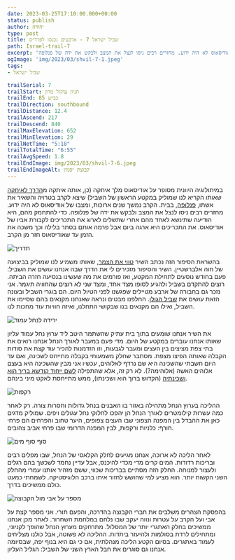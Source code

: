 ```yaml
---
date: 2023-03-25T17:10:00.000+00:00
status: publish
author: יהודה
type: post
title: שביל ישראל 7 - ארבעים נכנסו לפרד״ס
path: Israel-trail-7
excerpt: 'במיתולוגיה היוונית מסופר על אודיסאוס מלך איתקה (כן, אותה איתקה מהדרך לאיתקה שאותו הקריא לנו שמוליק במקטע הראשון של השביל) שיצא לקרב בטרויה והשאיר את אשתו, פנלופה, בבית. הקרב נערך שנים ארוכות, ומצבו של אודיסאוס לא היה ידוע. מחזרים רבים ניסו לנצל את המצב ולבקש את ידה של פנלופה'
ogImage: 'img/2023/03/shvil-7-1.jpeg'
tags:
- שביל ישראל

trailSerial: 7
trailStart: חניון עיקול מרון
trailEnd: כביש 85
trailDirection: southbound
trailDistance: 12.4
trailAscend: 217
trailDescend: 840
trailMaxElevation: 652
trailMinElevation: 29
trailNetTime: "5:18"
trailTotalTime: "6:55"
trailAvgSpeed: 1.8
trailEndImage: img/2023/03/shvil-7-6.jpeg
trailEndImageAlt: קבוצת יסמין
--- 
```


במיתולוגיה היוונית מסופר על אודיסאוס מלך איתקה (כן, אותה איתקה מ[הדרך לאיתקה](https://www.mouflon.co.il/הדרךלאיתקה) שאותו הקריא לנו שמוליק במקטע הראשון של השביל) שיצא לקרב בטרויה והשאיר את אשתו, [פנלופה](https://he.wikipedia.org/wiki/פנלופה), בבית. הקרב נמשך שנים ארוכות, ומצבו של אודיסאוס לא היה ידוע. מחזרים רבים ניסו לנצל את המצב ולבקש את ידה של פנלופה. כדי להתחמק מהם, היא הודיעה שתינשא לאחד מהם אחרי שתשלים לארוג את התכריכים לקבורת אביו של אודיסאוס. את התכריכים היא ארגה ביום אבל פרמה אותם בסתר בלילה וכך משכה את הזמן עד שאודיסאוס חזר מן הקרב.

![תדריך](/img/2023/03/shvil-7-1.jpeg "תדריך")

בהשראת הסיפור הזה נכתב השיר [טווי את הצמר](https://benyehuda.org/read/12609), שאותו משמיע לנו שמוליק בביצועה של חוה אלברשטיין. השיר והסיפור מזכירים לי את הדרך שבה אנחנו עושים את השביל: פעם בחודש נוסעים לתחילת המקטע, ואז פורמים את מה שעשינו בנסיעה חזרה הביתה. רוצים להתקדם בשביל ולהגיע לסופו מצד אחד, ומצד שני לא רוצים שהחוויה תיגמר. אני נזכר גם בחבורה של ארבע מטיילים שפגשנו לפני הטיול היום. הם בוגרי השביל ובעונה הזאת עושים את [שביל הגולן](https://www.al-hashvil.co.il/trips/guided-trips/מקטעי-שביל-הגולן/). החלפנו מבטים ונראה שאנחנו מקנאים בהם שסיימו את השביל, ואילו הם מקנאים בנו שבקושי התחלנו, ואיזה חוויות עוד מחכות לנו. 

![ירידה לנחל עמוד](/img/2023/03/shvil-7-2.jpeg "ירידה לנחל עמוד")

את השיר אנחנו שומעים בתוך בית עתיק שהשתמר היטב ליד ערוץ נחל עמוד עליון שאותו אנחנו עוברים במקטע של היום. מדי פעם במעבר לאורך הנחל אנחנו רואים את בתי צפת מציצים בין העצים ומעבר לגבעות, וזו הזדמנות להכיר עוד קצת את סודות הקבלה שאותה הפיצו מצפת. מסתבר שחלק משמעותי בקבלה מתייחס לשכינה, ואם עד היום חשבתי שהשכינה היא שם נרדף לאלוהים, עכשיו אני מבין שהשכינה היא בעצם אלוהים האשה (אלוהימה?). 
לא רק זה,
 אלא שהתפילה [לשם ייחוד קודשא בריך הוא ושכינתיה](https://he.wikipedia.org/wiki/לשם_ייחוד)
 (הקדוש ברוך הוא ושכינתו), ממש מתייחסת לאקט מיני בינהם. 

![רקפות](/img/2023/03/shvil-7-3.jpeg "רקפות")

ההליכה בערוץ הנחל מתחילה באזור בו האבנים בנחל גדולות וחסרות צורה. רק לאחר כמה עשרות קילומטרים לאורך הנחל הן יהפכו לחלוקי נחל עגולים ויפים. שמוליק מדגים כאן את ההבדל בין המפנה הצפוני שבו העצים צפופים, היער טחוב והפרחים הם פרחי חורף: כלניות ורקפות, לבין המפנה הדרומי שבו פרחי אביב צהובים.  


![סוף סוף מים](/img/2023/03/shvil-7-4.jpeg "סוף סוף מים")

לאחר הליכה לא ארוכה, אנחנו מגיעים לחלק הקלאסי של הנחל, שבו מפלים רבים ובריכות רדודות. המים קרים מדי מכדי להיכנס, אבל עדיין נחמד לשכשך בהם רגלים ולעצור למנוחה. החלק הזה מסתיים בבריכות שכווי, ששם מזהיר אותנו עמרי מהחלק השני הקשוח יותר. הוא מציע למי שחושש לחזור איתו ברכב הלוגיסטיקה. לשמחתי כמעט כולם ממשיכים בדרך. 

![מספר על אבי מול הקבוצה](/img/2023/03/shvil-7-5.jpeg "מספר על אבי מול הקבוצה")

בהפסקת הצהרים משלבים את חברי הקבוצה בהדרכה, והפעם תורי. אני מספר קצת על אבי ועל הקרב על עטרות ונווה יעקב שבו נלחם במלחמת השחרור. לאחר מכן אנחנו ממשיכים בחלק האתגרי יותר של המסלול. מתרחקים מערוץ הנחל שהופך לקניוני, ומתחילים לרדת בסולמות ולהיעזר ביתדות. ההליכה לא פשוטה, אבל כולנו מצליחים לעמוד באתגרים. בסיום הקטע הליכה מנהלתית, אם כי גם היא בנוף יפה, שבסיומה אנחנו גם סוגרים את חבל הארץ השני של השביל: הגליל העליון. 